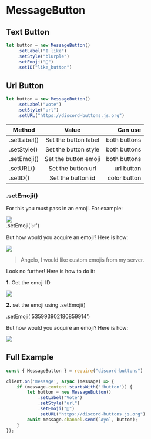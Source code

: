 # MessageButton

## Text Button

```js
let button = new MessageButton()
    .setLabel("I like")
    .setStyle("blurple")
    .setEmoji("🍕")
    .setID("like_button")
```

## Url Button

```js
let button = new MessageButton()
    .setLabel("Vote")
    .setStyle("url")
    .setURL("https://discord-buttons.js.org")
```
| Method       | Value           | Can use  |
| ------------- |:-------------:| -----:|
| .setLabel() | Set the button label | both buttons |
| .setStyle() | Set the button style | both buttons |
| .setEmoji() | Set the button emoji | both buttons |
| .setURL() | Set the button url   | url button |   
| .setID() | Set the button id | color button | 

### .setEmoji()

For this you must pass in an emoji. For example: 

<img src="https://i.imgur.com/HBa9tC6.png"></img>
<br>
.setEmoji('✅')

But how would you acquire an emoji? Here is how:

<img src="https://i.imgur.com/ZlHPIQl.png"></img>

> Angelo, I would like custom emojis from my server.

Look no further! Here is how to do it:

<b>1.</b> Get the emoji ID

<img src="https://i.imgur.com/cMgQgli.png"></img>

<b>2.</b> set the emoji using .setEmoji()

.setEmoji('535993902180859914')

But how would you acquire an emoji? Here is how:

<img src="https://i.imgur.com/JQJRzQ7.gif"></img>
## Full Example

```js
const { MessageButton } = require("discord-buttons")

client.on('message', async (message) => {
    if (message.content.startsWith('!button')) {
        let button = new MessageButton()
            .setLabel("Vote")
            .setStyle("url")
            .setEmoji("🍔")
            .setURL("https://discord-buttons.js.org")
        await message.channel.send(`Ayo`, button);
    }
});
```


